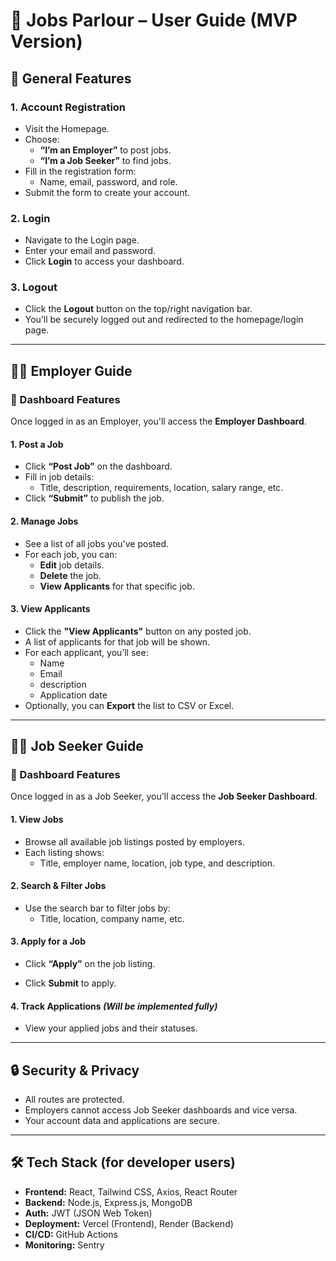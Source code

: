 # 🧭 Jobs Parlour – User Guide (MVP Version)

## 👤 General Features

### 1. Account Registration
- Visit the Homepage.
- Choose:
  - **“I’m an Employer”** to post jobs.
  - **“I’m a Job Seeker”** to find jobs.
- Fill in the registration form:
  - Name, email, password, and role.
- Submit the form to create your account.

### 2. Login
- Navigate to the Login page.
- Enter your email and password.
- Click **Login** to access your dashboard.

### 3. Logout
- Click the **Logout** button on the top/right navigation bar.
- You’ll be securely logged out and redirected to the homepage/login page.

---

## 🧑‍💼 Employer Guide

### 🔹 Dashboard Features
Once logged in as an Employer, you'll access the **Employer Dashboard**.

#### 1. Post a Job
- Click **“Post Job”** on the dashboard.
- Fill in job details:
  - Title, description, requirements, location, salary range, etc.
- Click **“Submit”** to publish the job.

#### 2. Manage Jobs
- See a list of all jobs you've posted.
- For each job, you can:
  - **Edit** job details.
  - **Delete** the job.
  - **View Applicants** for that specific job.

#### 3. View Applicants
- Click the **"View Applicants"** button on any posted job.
- A list of applicants for that job will be shown.
- For each applicant, you’ll see:
  - Name
  - Email
  - description
  - Application date
- Optionally, you can **Export** the list to CSV or Excel.

---

## 👨‍💻 Job Seeker Guide

### 🔹 Dashboard Features
Once logged in as a Job Seeker, you'll access the **Job Seeker Dashboard**.

#### 1. View Jobs
- Browse all available job listings posted by employers.
- Each listing shows:
  - Title, employer name, location, job type, and description.

#### 2. Search & Filter Jobs
- Use the search bar to filter jobs by:
  - Title, location, company name, etc.

#### 3. Apply for a Job
- Click **“Apply”** on the job listing.

- Click **Submit** to apply.

#### 4. Track Applications *(Will be implemented fully)*
- View your applied jobs and their statuses.

---

## 🔒 Security & Privacy
- All routes are protected.
- Employers cannot access Job Seeker dashboards and vice versa.
- Your account data and applications are secure.

---

## 🛠️ Tech Stack (for developer users)
- **Frontend:** React, Tailwind CSS, Axios, React Router
- **Backend:** Node.js, Express.js, MongoDB
- **Auth:** JWT (JSON Web Token)
- **Deployment:** Vercel (Frontend), Render (Backend)
- **CI/CD:** GitHub Actions
- **Monitoring:** Sentry 